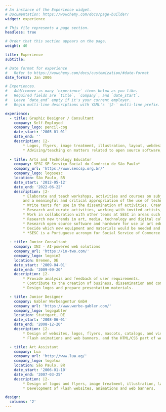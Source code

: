 ```yaml
---
# An instance of the Experience widget.
# Documentation: https://wowchemy.com/docs/page-builder/
widget: experience

# This file represents a page section.
headless: true

# Order that this section appears on the page.
weight: 40

title: Experience
subtitle:

# Date format for experience
#   Refer to https://wowchemy.com/docs/customization/#date-format
date_format: Jan 2006

# Experiences.
#   Add/remove as many `experience` items below as you like.
#   Required fields are `title`, `company`, and `date_start`.
#   Leave `date_end` empty if it's your current employer.
#   Begin multi-line descriptions with YAML's `|2-` multi-line prefix.

experience:
  - title: Graphic Designer / Consultant
    company: Self-Employed
    company_logo: pencil-cog
    date_start: '2005-01-01'
    date_end: ''
    description: |2-
        * Logos, flyers, image treatment, illustration, layout, webdesign.
        * Advising/teaching on matters related to open source software, Linux, digital literacy, and digital privacy and security.
    
  - title: Arts and Technology Educator
    company: SESC SP Serviço Social do Comércio de São Paulo*
    company_url: 'https://www.sescsp.org.br/'
    company_logo: logosesc
    location: São Paulo, BR
    date_start: '2012-05-12'
    date_end: '2022-06-22'
    description: |2-
        * Elaborate and teach workshops, activities and courses on subjects related to arts, culture, technology and digital literacy for all age groups. Promote social inclusion
        and a meaningful and critical appropriation of the use of technology.
        * Write texts for use in the dissemination of activities. Create materials for online activities, including photography and graphics, and editing and narrating videos.
        * Research and curate activities, working with invited artists, teachers and specialists to adapt these activities taking into consideration the institution’s and the public’s needs.
        * Work in collaboration with other teams at SESC in areas such as social development, after school programs, youth group, music, tourism, sports, literature.
        * Research new trends in art, media, technology and digital culture.
        * Research open source software and hardware for use in art education, digital literacy, digital fabrication, game design, graphic arts, science.
        * Decide which new equipment and materials would be needed and acquired.
        * *SESC is a Portuguese acronym for Social Service of Commerce. It is a private, nonprofit entity that provides access to sports and health facilities and also to art, music and other cultural and educational activities. For more information on SESC please take a look at [this](https://www.nytimes.com/2012/03/27/arts/brazils-leading-arts-financing-group-shares-the-wealth.html) New York Times article.
    
  - title: Junior Consultant
    company: IN2 - AI-powered web solutions
    company_url: 'https://in-two.com/'
    company_logo: logoin2
    location: Bremen, DE
    date_start: '2009-04-01'
    date_end: '2009-09-20'
    description: |2-
        * Provide analysis and feedback of user requirements.
        * Contribute to the creation of business, dissemination and communication plans.
        * Design logos and prepare presentation materials.

  - title: Junior Designer
    company: Gabler Werbeagentur GmbH
    company_url: 'https://www.werbe-gabler.com/'
    company_logo: logogabler
    location: Stuttgart, DE
    date_start: '2008-06-01'
    date_end: '2008-12-20'
    description: |2-
        * Design of websites, logos, flyers, mascots, catalogs, and visual identity.
        * Flash animations and web banners, and the HTML/CSS part of websites.

  - title: Art Assistant
    company: Lua
    company_url: 'http://www.lua.ag/'
    company_logo: logolua
    location: São Paulo, BR
    date_start: '2006-01-10'
    date_end: '2007-03-25'
    description: |2-
        * Design of logos and flyers, image treatment, illustration, layout.
        * Development of Flash websites, animations and web banners.

design:
  columns: '2'
---
```

